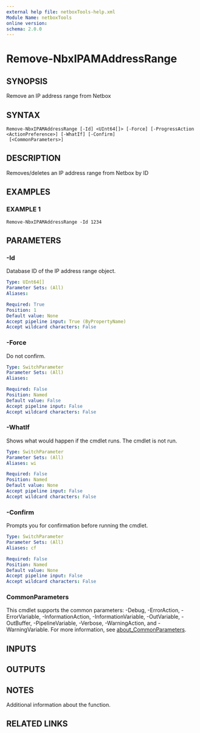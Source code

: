```yaml
---
external help file: netboxTools-help.xml
Module Name: netboxTools
online version:
schema: 2.0.0
---
```


# Remove-NbxIPAMAddressRange

## SYNOPSIS
Remove an IP address range from Netbox

## SYNTAX

```
Remove-NbxIPAMAddressRange [-Id] <UInt64[]> [-Force] [-ProgressAction <ActionPreference>] [-WhatIf] [-Confirm]
 [<CommonParameters>]
```

## DESCRIPTION
Removes/deletes an IP address range from Netbox by ID

## EXAMPLES

### EXAMPLE 1
```
Remove-NbxIPAMAddressRange -Id 1234
```

## PARAMETERS

### -Id
Database ID of the IP address range object.

```yaml
Type: UInt64[]
Parameter Sets: (All)
Aliases:

Required: True
Position: 1
Default value: None
Accept pipeline input: True (ByPropertyName)
Accept wildcard characters: False
```

### -Force
Do not confirm.

```yaml
Type: SwitchParameter
Parameter Sets: (All)
Aliases:

Required: False
Position: Named
Default value: False
Accept pipeline input: False
Accept wildcard characters: False
```

### -WhatIf
Shows what would happen if the cmdlet runs.
The cmdlet is not run.

```yaml
Type: SwitchParameter
Parameter Sets: (All)
Aliases: wi

Required: False
Position: Named
Default value: None
Accept pipeline input: False
Accept wildcard characters: False
```

### -Confirm
Prompts you for confirmation before running the cmdlet.

```yaml
Type: SwitchParameter
Parameter Sets: (All)
Aliases: cf

Required: False
Position: Named
Default value: None
Accept pipeline input: False
Accept wildcard characters: False
```



### CommonParameters
This cmdlet supports the common parameters: -Debug, -ErrorAction, -ErrorVariable, -InformationAction, -InformationVariable, -OutVariable, -OutBuffer, -PipelineVariable, -Verbose, -WarningAction, and -WarningVariable. For more information, see [about_CommonParameters](http://go.microsoft.com/fwlink/?LinkID=113216).

## INPUTS

## OUTPUTS

## NOTES
Additional information about the function.

## RELATED LINKS
